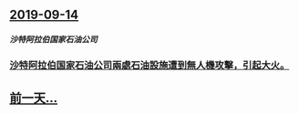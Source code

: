 ## [2019-09-14](/zh/news/2019/09/14/index.md)

##### 沙特阿拉伯国家石油公司
### [沙特阿拉伯国家石油公司兩處石油設施遭到無人機攻擊，引起大火。 ](/zh/news/2019/09/14/沙特阿拉伯国家石油公司兩處石油設施遭到無人機攻擊-引起大火.md)
## [前一天...](/zh/news/2019/09/13/index.md)

